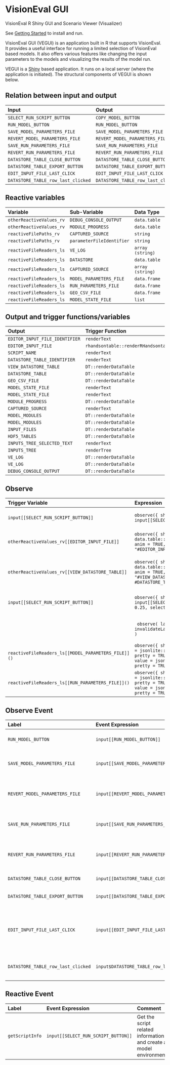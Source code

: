 # VisionEval GUI
VisionEval R Shiny GUI and Scenario Viewer (Visualizer)

See [Getting Started](https://github.com/gregorbj/VisionEval/blob/master/README.md) to install and run.

VisionEval GUI (VEGUI) is an application built in R that supports VisionEval. It provides a useful interface for running a limited selection of VisionEval based models. It also offers various features like changing the input parameters to the models and visualizing the results of the model run.

VEGUI is a [Shiny](https://www.rstudio.com/products/shiny/) based application. It runs on a local server (where the application is initiated). The structural components of VEGUI is shown below.

<!-- ![input](../www/vegui_inputs.png "input") -->

<!-- ![output](../www/vegui_outputs.png "output") -->

## Relation between input and output

| Input | Output |
| :---- | :---- |
|`SELECT_RUN_SCRIPT_BUTTON`	| `COPY_MODEL_BUTTON` |
|`RUN_MODEL_BUTTON`	| `RUN_MODEL_BUTTON` |
|`SAVE_MODEL_PARAMETERS_FILE`	| `SAVE_MODEL_PARAMETERS_FILE` |
|`REVERT_MODEL_PARAMETERS_FILE`	| `REVERT_MODEL_PARAMETERS_FILE` |
|`SAVE_RUN_PARAMETERS_FILE`	| `SAVE_RUN_PARAMETERS_FILE` |
|`REVERT_RUN_PARAMETERS_FILE`	| `REVERT_RUN_PARAMETERS_FILE` |
|`DATASTORE_TABLE_CLOSE_BUTTON`	| `DATASTORE_TABLE_CLOSE_BUTTON` |
|`DATASTORE_TABLE_EXPORT_BUTTON`	| `DATASTORE_TABLE_EXPORT_BUTTON` |
|`EDIT_INPUT_FILE_LAST_CLICK`	| `EDIT_INPUT_FILE_LAST_CLICK` |
|`DATASTORE_TABLE_row_last_clicked`	| `DATASTORE_TABLE_row_last_clicked` |

## Reactive variables

| Variable | Sub-Variable | Data Type |
| :------- | :----------- | :-------- |
| `otherReactiveValues_rv`	| `DEBUG_CONSOLE_OUTPUT`	| `data.table` |
| `otherReactiveValues_rv`	| `MODULE_PROGRESS`	| `data.table` |
| `reactiveFilePaths_rv`	| `CAPTURED_SOURCE`	| `string` |
| `reactiveFilePaths_rv`	| `parameterFileIdentifier`	| `string` |
| `reactiveFileReaders_ls`	| `VE_LOG`	| `array (string)` |
| `reactiveFileReaders_ls`	| `DATASTORE`	| `data.table` |
| `reactiveFileReaders_ls`	| `CAPTURED_SOURCE`	| `array (string)` |
| `reactiveFileReaders_ls`	| `MODEL_PARAMETERS_FILE`	| `data.frame` |
| `reactiveFileReaders_ls`	| `RUN_PARAMETERS_FILE`	| `data.frame` |
| `reactiveFileReaders_ls`	| `GEO_CSV_FILE`	| `data.frame` |
| `reactiveFileReaders_ls`	| `MODEL_STATE_FILE`	| `list` |


## Output and trigger functions/variables

| Output | Trigger Function | Trigger Variable |
| :----- | :--------------- | :--------------- |
|`EDITOR_INPUT_FILE_IDENTIFIER`	| `renderText`	| `otherReactiveValues_rv[[EDITOR_INPUT_FILE_IDENTIFIER]]` |
|`EDITOR_INPUT_FILE`	| `rhandsontable::renderRHandsontable`	| `otherReactiveValues_rv[[EDITOR_INPUT_FILE]]` |
|`SCRIPT_NAME`	| `renderText`	| `getScriptInfo()$datapath` |
|`DATASTORE_TABLE_IDENTIFIER`	| `renderText`	| `otherReactiveValues_rv[[DATASTORE_TABLE_IDENTIFIER]]` |
|`VIEW_DATASTORE_TABLE`	| `DT::renderDataTable`	| `otherReactiveValues_rv[[VIEW_DATASTORE_TABLE]]` |
|`DATASTORE_TABLE`	| `DT::renderDataTable`	| `reactiveFileReaders_ls[[DATASTORE]]()` |
|`GEO_CSV_FILE`	| `DT::renderDataTable`	| `reactiveFileReaders_ls[[GEO_CSV_FILE]]()` |
|`MODEL_STATE_FILE`	| `renderText`	| `getScriptInfo()` |
|`MODEL_STATE_FILE`	| `renderText`	| `reactiveFileReaders_ls[[MODEL_STATE_FILE]]()` |
|`MODULE_PROGRESS`	| `DT::renderDataTable`	| `getModuleProgress()` |
|`CAPTURED_SOURCE`	| `renderText`	| `reactiveFileReaders_ls[[CAPTURED_SOURCE]]()` |
|`MODEL_MODULES`	| `DT::renderDataTable`	| `getScriptInfo()` |
|`MODEL_MODULES`	| `DT::renderDataTable`	| `getModelModules()` |
|`INPUT_FILES`	| `DT::renderDataTable`	| `getOutputINPUT_FILES()` |
|`HDF5_TABLES`	| `DT::renderDataTable`	| `getOutputHDF5_TABLES()` |
|`INPUTS_TREE_SELECTED_TEXT`	| `renderText`	| `getOutputINPUTS_TREE_SELECTED_TEXT()` |
|`INPUTS_TREE`	| `renderTree`	| `getInputsTree()` |
|`VE_LOG`	| `DT::renderDataTable`	| `getScriptInfo()` |
|`VE_LOG`	| `DT::renderDataTable`	| `reactiveFileReaders_ls[[VE_LOG]]()` |
|`DEBUG_CONSOLE_OUTPUT`	| `DT::renderDataTable`	| `otherReactiveValues_rv[[DEBUG_CONSOLE_OUTPUT]]` |

## Observe

| Trigger Variable | Expression | Comment |
| :--------------- | :--------- | :------ |
| `input[[SELECT_RUN_SCRIPT_BUTTON]]`	| `observe({ shinyjs::toggleState(id = COPY_MODEL_BUTTON, condition = input[[SELECT_RUN_SCRIPT_BUTTON]], selector = NULL) })` | Activates copy button whenever input has a value |
| `otherReactiveValues_rv[[EDITOR_INPUT_FILE]]`	| `observe({ shinyjs::toggle( id = NULL, condition = data.table::is.data.table(otherReactiveValues_rv[[EDITOR_INPUT_FILE]]), anim = TRUE, animType = "Slide", time = 0.25, selector = "#EDITOR_INPUT_FILE, #EDITOR_INPUT_FILE_IDENTIFIER" ) })` | Activates editor button whenever the trigger variable has a value |
| `otherReactiveValues_rv[[VIEW_DATASTORE_TABLE]]`	| `observe({ shinyjs::toggle( id = NULL, condition = data.table::is.data.table(otherReactiveValues_rv[[VIEW_DATASTORE_TABLE]]), anim = TRUE, animType = "Slide", time = 0.25, selector = "#VIEW_DATASTORE_TABLE, #DATASTORE_TABLE_EXPORT_BUTTON, #DATASTORE_TABLE_IDENTIFIER, #DATASTORE_TABLE_CLOSE_BUTTON" ) })` | Activates datastore related buttons/tables whenever trigger variable has a value |
| `input[[SELECT_RUN_SCRIPT_BUTTON]]`	| `observe({ shinyjs::toggle( id = NULL, condition = input[[SELECT_RUN_SCRIPT_BUTTON]], anim = TRUE, animType = "Slide", time = 0.25, selector = "#navlist li a[data-value^=TAB_]" ) })` | Activates TAB related buttons whenever trigger variable has a value |
|  	|` observe( label = "processRunningTasks", x = { invalidateLater(DEFAULT_POLL_INTERVAL) processRunningTasks(debug = TRUE) } )` | Invalidates after the default poll interval and call `processRunningTasks` |
| `reactiveFileReaders_ls[[MODEL_PARAMETERS_FILE]]()`	| `observe({ shinyAce::updateAceEditor( session, MODEL_PARAMETERS_FILE, value = jsonlite::toJSON(reactiveFileReaders_ls[[MODEL_PARAMETERS_FILE]](), pretty = TRUE) ) shinyAce::updateAceEditor( session, RUN_PARAMETERS_FILE, value = jsonlite::toJSON(reactiveFileReaders_ls[[RUN_PARAMETERS_FILE]](), pretty = TRUE) ) })` | Updates the run and model parameters when triggered |
| `reactiveFileReaders_ls[[RUN_PARAMETERS_FILE]]()`	| `observe({ shinyAce::updateAceEditor( session, MODEL_PARAMETERS_FILE, value = jsonlite::toJSON(reactiveFileReaders_ls[[MODEL_PARAMETERS_FILE]](), pretty = TRUE) ) shinyAce::updateAceEditor( session, RUN_PARAMETERS_FILE, value = jsonlite::toJSON(reactiveFileReaders_ls[[RUN_PARAMETERS_FILE]](), pretty = TRUE) ) })` | Updates the run and model parameters when triggered |


## Observe Event

| Label | Event Expression | Comment |
| :---- | :--------------- | :------ |
| `RUN_MODEL_BUTTON`	| `input[[RUN_MODEL_BUTTON]]` | Runs the selected model |
| `SAVE_MODEL_PARAMETERS_FILE`	| `input[[SAVE_MODEL_PARAMETERS_FILE]]` | Saves the model parameters to a file |
| `REVERT_MODEL_PARAMETERS_FILE`	| `input[[REVERT_MODEL_PARAMETERS_FILE]]` | Reverts the changes made to the model parameters |
| `SAVE_RUN_PARAMETERS_FILE`	| `input[[SAVE_RUN_PARAMETERS_FILE]]` | Save the run parameters to a file |
| `REVERT_RUN_PARAMETERS_FILE`	| `input[[REVERT_RUN_PARAMETERS_FILE]]` | Reverts the changes made to the model parameters |
| `DATASTORE_TABLE_CLOSE_BUTTON`	| `input[[DATASTORE_TABLE_CLOSE_BUTTON]]` | Hides a data table |
| `DATASTORE_TABLE_EXPORT_BUTTON`	| `input[[DATASTORE_TABLE_EXPORT_BUTTON]]` | Export a data table to a file |
| `EDIT_INPUT_FILE_LAST_CLICK`	| `input[[EDIT_INPUT_FILE_LAST_CLICK]]` | Allows editing and saving of input files when clicked on it |
| `DATASTORE_TABLE_row_last_clicked`	| `input$DATASTORE_TABLE_row_last_clicked` | Reads hdf5 table into variables |

## Reactive Event

| Label | Event Expression | Comment |
| :---- | :--------------- | :------ |
| `getScriptInfo`	| `input[[SELECT_RUN_SCRIPT_BUTTON]]` | Get the script related information and create a model environment |
